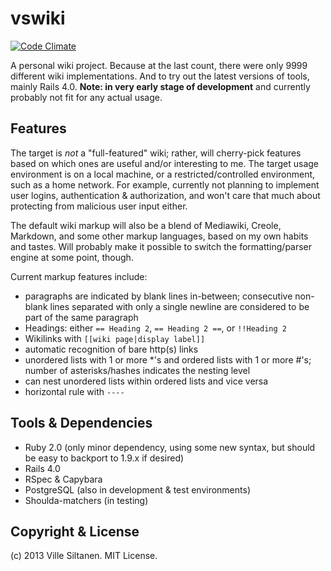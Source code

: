 # vswiki

[![Code Climate](https://codeclimate.com/github/villez/vswiki.png)](https://codeclimate.com/github/villez/vswiki)

A personal wiki project. Because at the last count, there were only
9999 different wiki implementations. And to try out the latest
versions of tools, mainly Rails 4.0. **Note: in very early stage of
development** and currently probably not fit for any actual usage.


## Features

The target is *not* a "full-featured" wiki; rather, will
cherry-pick features based on which ones are useful and/or interesting
to me. The target usage environment is on a local machine, or a
restricted/controlled environment, such as a home network. For
example, currently not planning to implement user logins,
authentication & authorization, and won't care that much about
protecting from malicious user input either.

The default wiki markup will also be a blend of Mediawiki, Creole,
Markdown, and some other markup languages, based on my own habits and
tastes. Will probably make it possible to switch the formatting/parser
engine at some point, though. 

Current markup features include:

 * paragraphs are indicated by blank lines in-between; consecutive
   non-blank lines separated with only a single newline are
   considered to be part of the same paragraph
 * Headings: either `== Heading 2`,  `== Heading 2 ==`, or
  `!!Heading 2`
 * Wikilinks with `[[wiki page|display label]]`
 * automatic recognition of bare http(s) links
 * unordered lists with 1 or more *'s and ordered lists with 1 or more
   #'s; number of asterisks/hashes indicates the nesting level
 * can nest unordered lists within ordered lists and vice versa
 * horizontal rule with `----`


## Tools & Dependencies

 * Ruby 2.0 (only minor dependency, using some new syntax, but should
   be easy to backport to 1.9.x if desired)
 * Rails 4.0
 * RSpec & Capybara
 * PostgreSQL (also in development & test environments)
 * Shoulda-matchers (in testing)


## Copyright & License

(c) 2013 Ville Siltanen. MIT License.
